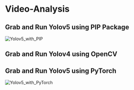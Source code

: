 # Video-Analysis

## Grab and Run Yolov5 using PIP Package

![Yolov5_with_PIP](https://github.com/SamiUddin-tech/Video-Analysis/assets/81253183/57e053a3-d91c-47d0-a4ea-94511f4575a6)


## Grab and Run Yolov4 using OpenCV 



## Grab and Run Yolov5 using PyTorch

![Yolov5_with_PyTorch](https://github.com/SamiUddin-tech/Video-Analysis/assets/81253183/10ae5e58-9c66-4a77-9f69-1bbeeb0f2f84)
